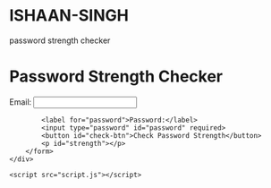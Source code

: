 # ISHAAN-SINGH
password strength checker
<!DOCTYPE html>
<html lang="en">
<head>
    <meta charset="UTF-8">
    <meta name="viewport" content="width=device-width, initial-scale=1.0">
    <title>Password Strength Checker</title>
    <link rel="stylesheet" href="style.css">

</head>
<body>
    <div class="container" id="container" style = "background-image: url(download.jpeg);"
    <div class="container">
        <h1>Password Strength Checker</h1>
        <form>
            <label for="email">Email:</label>
            <input type="email" id="email" required>

            <label for="password">Password:</label> 
            <input type="password" id="password" required>
            <button id="check-btn">Check Password Strength</button>
            <p id="strength"></p>
        </form>
    </div>

    <script src="script.js"></script>
</body>
</html>
